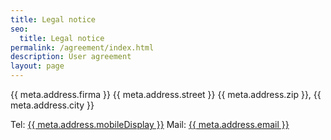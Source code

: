 ```yaml
---
title: Legal notice
seo:
  title: Legal notice
permalink: /agreement/index.html
description: User agreement
layout: page
---
```


{{ meta.address.firma }}
{{ meta.address.street }}
{{ meta.address.zip }}, {{ meta.address.city }}

Tel: <a href="tel:{{ meta.address.mobileCall }}">{{ meta.address.mobileDisplay }}</a>
Mail: <a href="mailto:{{ meta.address.email }}">{{ meta.address.email }}</a>
